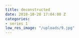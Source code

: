 ```yaml
---
title: deconstructed
date: 2018-10-28 17:04:00 Z
categories:
- series 1
low_res_image: "/uploads/9.jpg"
---
```


